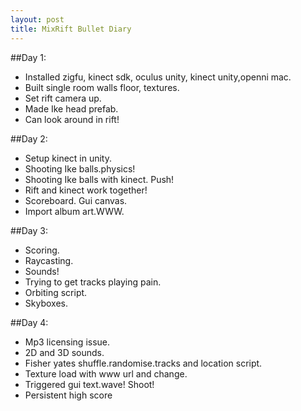 ```yaml
---
layout: post
title: MixRift Bullet Diary
---
```



##Day 1:

* Installed zigfu, kinect sdk, oculus unity, kinect unity,openni mac.
* Built single room walls floor, textures.
* Set rift camera up.
* Made Ike head prefab.
* Can look around in rift!

##Day 2:

* Setup kinect in unity.
* Shooting Ike balls.physics!
* Shooting Ike balls with kinect. Push!
* Rift and kinect work together!
* Scoreboard. Gui canvas.
* Import album art.WWW.

##Day 3:

* Scoring.
* Raycasting.
* Sounds!
* Trying to get tracks playing pain.
* Orbiting script.
* Skyboxes.


##Day 4:

* Mp3 licensing issue.
* 2D and 3D sounds.
* Fisher yates shuffle.randomise.tracks and location script.
* Texture load with www url and change.
* Triggered gui text.wave! Shoot!
* Persistent high score


 



